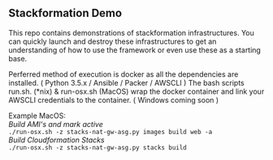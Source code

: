 Stackformation Demo
-------------------
This repo contains demonstrations of stackformation infrastructures.
You can quickly launch and destroy these infrastructures to get an understanding of how to use the framework or even use these as a starting base.

Perferred method of execution is docker as all the dependencies are installed. ( Python 3.5.x / Ansible / Packer / AWSCLI )
The bash scripts run.sh. (*nix) & run-osx.sh (MacOS) wrap the docker container and link your AWSCLI credentials to the container. ( Windows coming soon )

Example MacOS:   
_Build AMI's and mark active_  
`./run-osx.sh -z stacks-nat-gw-asg.py images build web -a`   
_Build Cloudformation Stacks_   
`./run-osx.sh -z stacks-nat-gw-asg.py stacks build`

